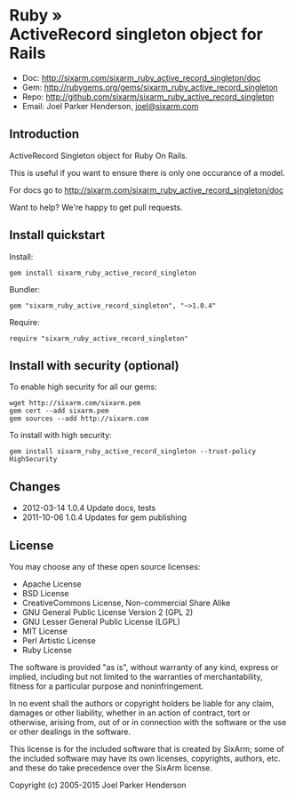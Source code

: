 # Ruby » <br> ActiveRecord singleton object for Rails

* Doc: <http://sixarm.com/sixarm_ruby_active_record_singleton/doc>
* Gem: <http://rubygems.org/gems/sixarm_ruby_active_record_singleton>
* Repo: <http://github.com/sixarm/sixarm_ruby_active_record_singleton>
* Email: Joel Parker Henderson, <joel@sixarm.com>


## Introduction

ActiveRecord Singleton object for Ruby On Rails.

This is useful if you want to ensure there is only one occurance of a model.

For docs go to <http://sixarm.com/sixarm_ruby_active_record_singleton/doc>

Want to help? We're happy to get pull requests.


## Install quickstart

Install:

    gem install sixarm_ruby_active_record_singleton

Bundler:

    gem "sixarm_ruby_active_record_singleton", "~>1.0.4"

Require:

    require "sixarm_ruby_active_record_singleton"


## Install with security (optional)

To enable high security for all our gems:

    wget http://sixarm.com/sixarm.pem
    gem cert --add sixarm.pem
    gem sources --add http://sixarm.com

To install with high security:

    gem install sixarm_ruby_active_record_singleton --trust-policy HighSecurity


## Changes

* 2012-03-14 1.0.4 Update docs, tests
* 2011-10-06 1.0.4 Updates for gem publishing


## License

You may choose any of these open source licenses:

  * Apache License
  * BSD License
  * CreativeCommons License, Non-commercial Share Alike
  * GNU General Public License Version 2 (GPL 2)
  * GNU Lesser General Public License (LGPL)
  * MIT License
  * Perl Artistic License
  * Ruby License

The software is provided "as is", without warranty of any kind, 
express or implied, including but not limited to the warranties of 
merchantability, fitness for a particular purpose and noninfringement. 

In no event shall the authors or copyright holders be liable for any 
claim, damages or other liability, whether in an action of contract, 
tort or otherwise, arising from, out of or in connection with the 
software or the use or other dealings in the software.

This license is for the included software that is created by SixArm;
some of the included software may have its own licenses, copyrights, 
authors, etc. and these do take precedence over the SixArm license.

Copyright (c) 2005-2015 Joel Parker Henderson

